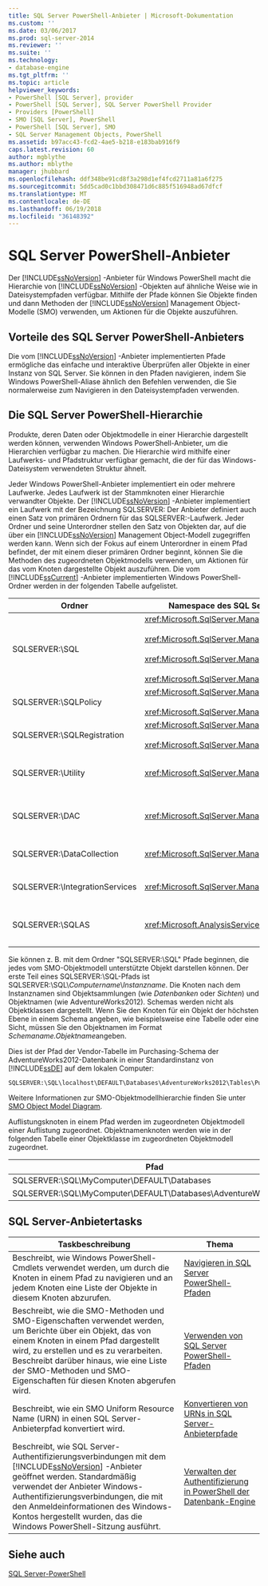 ```yaml
---
title: SQL Server PowerShell-Anbieter | Microsoft-Dokumentation
ms.custom: ''
ms.date: 03/06/2017
ms.prod: sql-server-2014
ms.reviewer: ''
ms.suite: ''
ms.technology:
- database-engine
ms.tgt_pltfrm: ''
ms.topic: article
helpviewer_keywords:
- PowerShell [SQL Server], provider
- PowerShell [SQL Server], SQL Server PowerShell Provider
- Providers [PowerShell]
- SMO [SQL Server], PowerShell
- PowerShell [SQL Server], SMO
- SQL Server Management Objects, PowerShell
ms.assetid: b97acc43-fcd2-4ae5-b218-e183bab916f9
caps.latest.revision: 60
author: mgblythe
ms.author: mblythe
manager: jhubbard
ms.openlocfilehash: ddf348be91cd8f3a298d1ef4fcd2711a81a6f275
ms.sourcegitcommit: 5dd5cad0c1bbd308471d6c885f516948ad67dfcf
ms.translationtype: MT
ms.contentlocale: de-DE
ms.lasthandoff: 06/19/2018
ms.locfileid: "36148392"
---
```

# <a name="sql-server-powershell-provider"></a>SQL Server PowerShell-Anbieter
  Der [!INCLUDE[ssNoVersion](../includes/ssnoversion-md.md)] -Anbieter für Windows PowerShell macht die Hierarchie von [!INCLUDE[ssNoVersion](../includes/ssnoversion-md.md)] -Objekten auf ähnliche Weise wie in Dateisystempfaden verfügbar. Mithilfe der Pfade können Sie Objekte finden und dann Methoden der [!INCLUDE[ssNoVersion](../includes/ssnoversion-md.md)] Management Object-Modelle (SMO) verwenden, um Aktionen für die Objekte auszuführen.  
  
## <a name="benefits-of-the-sql-server-powershell-provider"></a>Vorteile des SQL Server PowerShell-Anbieters  
 Die vom [!INCLUDE[ssNoVersion](../includes/ssnoversion-md.md)] -Anbieter implementierten Pfade ermögliche das einfache und interaktive Überprüfen aller Objekte in einer Instanz von SQL Server. Sie können in den Pfaden navigieren, indem Sie Windows PowerShell-Aliase ähnlich den Befehlen verwenden, die Sie normalerweise zum Navigieren in den Dateisystempfaden verwenden.  
  
## <a name="the-sql-server-powershell-hierarchy"></a>Die SQL Server PowerShell-Hierarchie  
 Produkte, deren Daten oder Objektmodelle in einer Hierarchie dargestellt werden können, verwenden Windows PowerShell-Anbieter, um die Hierarchien verfügbar zu machen. Die Hierarchie wird mithilfe einer Laufwerks- und Pfadstruktur verfügbar gemacht, die der für das Windows-Dateisystem verwendeten Struktur ähnelt.  
  
 Jeder Windows PowerShell-Anbieter implementiert ein oder mehrere Laufwerke. Jedes Laufwerk ist der Stammknoten einer Hierarchie verwandter Objekte. Der [!INCLUDE[ssNoVersion](../includes/ssnoversion-md.md)] -Anbieter implementiert ein Laufwerk mit der Bezeichnung SQLSERVER: Der Anbieter definiert auch einen Satz von primären Ordnern für das SQLSERVER:-Laufwerk. Jeder Ordner und seine Unterordner stellen den Satz von Objekten dar, auf die über ein [!INCLUDE[ssNoVersion](../includes/ssnoversion-md.md)] Management Object-Modell zugegriffen werden kann. Wenn sich der Fokus auf einem Unterordner in einem Pfad befindet, der mit einem dieser primären Ordner beginnt, können Sie die Methoden des zugeordneten Objektmodells verwenden, um Aktionen für das vom Knoten dargestellte Objekt auszuführen. Die vom [!INCLUDE[ssCurrent](../includes/sscurrent-md.md)] -Anbieter implementierten Windows PowerShell-Ordner werden in der folgenden Tabelle aufgelistet.  
  
|Ordner|Namespace des SQL Server-Objektmodells|Objekte|  
|------------|---------------------------------------|-------------|  
|SQLSERVER:\SQL|<xref:Microsoft.SqlServer.Management.Smo><br /><br /> <xref:Microsoft.SqlServer.Management.Smo.Agent><br /><br /> <xref:Microsoft.SqlServer.Management.Smo.Broker><br /><br /> <xref:Microsoft.SqlServer.Management.Smo.Mail>|Datenbankobjekte, wie Tabellen, Sichten und gespeicherte Prozeduren.|  
|SQLSERVER:\SQLPolicy|<xref:Microsoft.SqlServer.Management.Dmf><br /><br /> <xref:Microsoft.SqlServer.Management.Facets>|Richtlinienbasierte Verwaltungsobjekte, z. B. Richtlinien und Facets|  
|SQLSERVER:\SQLRegistration|<xref:Microsoft.SqlServer.Management.RegisteredServers><br /><br /> <xref:Microsoft.SqlServer.Management.Smo.RegSvrEnum>|Registrierte Serverobjekte, z. B. Servergruppen und registrierte Server|  
|SQLSERVER:\Utility|<xref:Microsoft.SqlServer.Management.Utility>|Hilfsprogrammobjekte, z. B. verwaltete [!INCLUDE[ssDE](../includes/ssde-md.md)]-Instanzen|  
|SQLSERVER:\DAC|<xref:Microsoft.SqlServer.Management.DAC>|Datenebenenanwendungs-Objekte z. B. DAC-Pakete und Vorgänge wie das Bereitstellen einer DAC|  
|SQLSERVER:\DataCollection|<xref:Microsoft.SqlServer.Management.Collector>|Datensammler-Objekte, z. B. Sammlungssätze und Konfigurationsspeicher|  
|SQLSERVER:\IntegrationServices|<xref:Microsoft.SqlServer.Management.IntegrationServices>|[!INCLUDE[ssISnoversion](../includes/ssisnoversion-md.md)] -Objekte, z. B. Projekte, Pakete und Umgebungen|  
|SQLSERVER:\SQLAS|<xref:Microsoft.AnalysisServices>|[!INCLUDE[ssASnoversion](../includes/ssasnoversion-md.md)] -Objekte, z. B. Cubes, Aggregationen und Dimensionen|  
  
 Sie können z. B. mit dem Ordner "SQLSERVER:\SQL" Pfade beginnen, die jedes vom SMO-Objektmodell unterstützte Objekt darstellen können. Der erste Teil eines SQLSERVER:\SQL-Pfads ist SQLSERVER:\SQL\\*Computername*\\*Instanzname*. Die Knoten nach dem Instanznamen sind Objektsammlungen (wie *Datenbanken* oder *Sichten*) und Objektnamen (wie AdventureWorks2012). Schemas werden nicht als Objektklassen dargestellt. Wenn Sie den Knoten für ein Objekt der höchsten Ebene in einem Schema angeben, wie beispielsweise eine Tabelle oder eine Sicht, müssen Sie den Objektnamen im Format *Schemaname.Objektname*angeben.  
  
 Dies ist der Pfad der Vendor-Tabelle im Purchasing-Schema der AdventureWorks2012-Datenbank in einer Standardinstanz von [!INCLUDE[ssDE](../includes/ssde-md.md)] auf dem lokalen Computer:  
  
```  
SQLSERVER:\SQL\localhost\DEFAULT\Databases\AdventureWorks2012\Tables\Purchasing.Vendor  
```  
  
 Weitere Informationen zur SMO-Objektmodellhierarchie finden Sie unter [SMO Object Model Diagram](../relational-databases/server-management-objects-smo/smo-object-model-diagram.md).  
  
 Auflistungsknoten in einem Pfad werden im zugeordneten Objektmodell einer Auflistung zugeordnet. Objektnamenknoten werden wie in der folgenden Tabelle einer Objektklasse im zugeordneten Objektmodell zugeordnet.  
  
|Pfad|SMO-Klasse|  
|----------|---------------|  
|SQLSERVER:\SQL\MyComputer\DEFAULT\Databases|<xref:Microsoft.SqlServer.Management.Smo.DatabaseCollection>|  
|SQLSERVER:\SQL\MyComputer\DEFAULT\Databases\AdventureWorks2012|<xref:Microsoft.SqlServer.Management.Smo.Database>|  
  
## <a name="sql-server-provider-tasks"></a>SQL Server-Anbietertasks  
  
|Taskbeschreibung|Thema|  
|----------------------|-----------|  
|Beschreibt, wie Windows PowerShell-Cmdlets verwendet werden, um durch die Knoten in einem Pfad zu navigieren und an jedem Knoten eine Liste der Objekte in diesem Knoten abzurufen.|[Navigieren in SQL Server PowerShell-Pfaden](navigate-sql-server-powershell-paths.md)|  
|Beschreibt, wie die SMO-Methoden und SMO-Eigenschaften verwendet werden, um Berichte über ein Objekt, das von einem Knoten in einem Pfad dargestellt wird, zu erstellen und es zu verarbeiten. Beschreibt darüber hinaus, wie eine Liste der SMO-Methoden und SMO-Eigenschaften für diesen Knoten abgerufen wird.|[Verwenden von SQL Server PowerShell-Pfaden](work-with-sql-server-powershell-paths.md)|  
|Beschreibt, wie ein SMO Uniform Resource Name (URN) in einen SQL Server-Anbieterpfad konvertiert wird.|[Konvertieren von URNs in SQL Server-Anbieterpfade](../database-engine/convert-urns-to-sql-server-provider-paths.md)|  
|Beschreibt, wie SQL Server-Authentifizierungsverbindungen mit dem [!INCLUDE[ssNoVersion](../includes/ssnoversion-md.md)] -Anbieter geöffnet werden. Standardmäßig verwendet der Anbieter Windows-Authentifizierungsverbindungen, die mit den Anmeldeinformationen des Windows-Kontos hergestellt wurden, das die Windows PowerShell-Sitzung ausführt.|[Verwalten der Authentifizierung in PowerShell der Datenbank-Engine](manage-authentication-in-database-engine-powershell.md)|  
  
## <a name="see-also"></a>Siehe auch  
 [SQL Server-PowerShell](sql-server-powershell.md)  
  
  